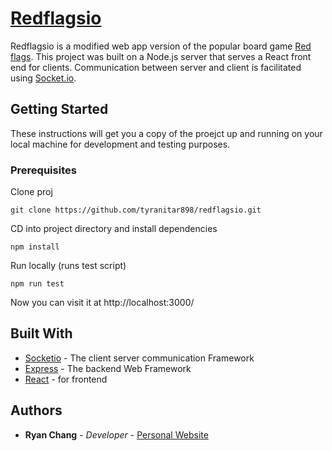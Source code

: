 # [Redflagsio](https://redflagsio.herokuapp.com/)

Redflagsio is a modified web app version of the popular board game [Red flags](https://store.skybound.com/products/red-flags-main-card-game?variant=11215546054). This project was built on a Node.js server that serves a React front end for clients. Communication between server and client is facilitated using [Socket.io](https://socket.io/).

## Getting Started

These instructions will get you a copy of the proejct up and running on your local machine for development and testing purposes.

### Prerequisites

Clone proj

```
git clone https://github.com/tyranitar898/redflagsio.git
```

CD into project directory and install dependencies

```
npm install
```

Run locally (runs test script)

```
npm run test
```

Now you can visit it at http://localhost:3000/

## Built With

* [Socketio](https://socket.io/) - The client server communication Framework
* [Express](https://expressjs.com/) - The backend Web Framework
* [React](https://reactjs.org/) - for frontend 

## Authors

- **Ryan Chang** - _Developer_ - [Personal Website](https://tyranitar898.github.io/UofT/)
